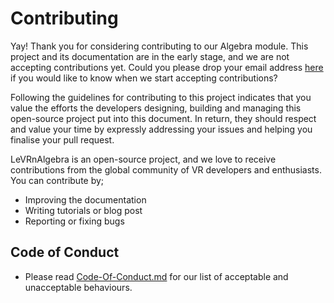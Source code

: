 # Contributing
Yay! Thank you for considering contributing to our Algebra module. This project and its documentation are in the early stage, and we are not accepting contributions yet. Could you please drop your email address [here](https://mail.google.com/mail/u/0/?view=cm&fs=1&tf=1&source=mailto&to=hello@imisi3d.com) if you would like to know when we start accepting contributions?

Following the guidelines for contributing to this project indicates that you value the efforts the developers designing, building and managing this open-source project put into this document. In return, they should respect and value your time by expressly addressing your issues and helping you finalise your pull request.

LeVRnAlgebra is an open-source project, and we love to receive contributions from the global community of VR developers and enthusiasts. You can contribute by;
- Improving the documentation
- Writing tutorials or blog post
- Reporting or fixing bugs

## Code of Conduct
- Please read [Code-Of-Conduct.md](https://github.com/Imisi3D/leVRnAlgebra/blob/master/Code%20of%20Conduct.md) for our list of acceptable and unacceptable behaviours.
